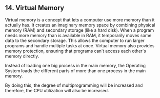## 14. Virtual Memory

Virtual memory is a concept that lets a computer use more memory than it
actually has. It creates an imaginary memory space by combining physical
memory (RAM) and secondary storage (like a hard disk). When a program needs
more memory than is available in RAM, it temporarily moves some data to the
secondary storage. This allows the computer to run larger programs and handle
multiple tasks at once. Virtual memory also provides memory protection, ensuring
that programs can't access each other's memory directly.

Instead of loading one big process in the main memory, the Operating System
loads the different parts of more than one process in the main memory.

By doing this, the degree of multiprogramming will be increased and therefore,
the CPU utilization will also be increased.
